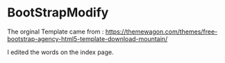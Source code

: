 # BootStrapModify

The orginal Template came from :
https://themewagon.com/themes/free-bootstrap-agency-html5-template-download-mountain/ 

I edited the words on the index page.